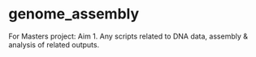 # genome_assembly
For Masters project: Aim 1. Any scripts related to DNA data, assembly &amp; analysis of related outputs.
